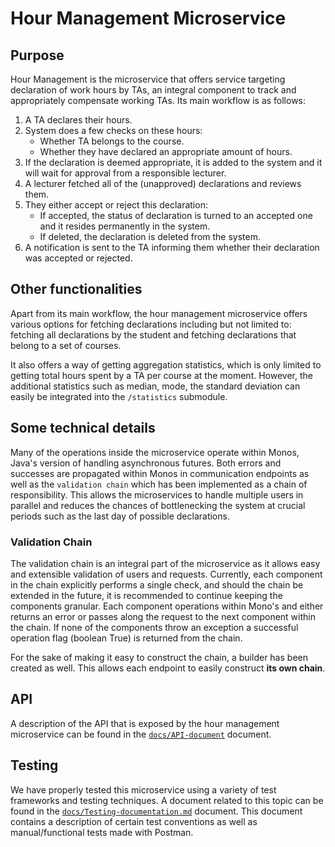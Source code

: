 # Hour Management Microservice

## Purpose
Hour Management is the microservice that offers service targeting declaration of work hours by TAs, an integral component to track and appropriately compensate working TAs. Its main workflow is as follows:
1. A TA declares their hours.
2. System does a few checks on these hours:
    - Whether TA belongs to the course.
    - Whether they have declared an appropriate amount of hours.
3. If the declaration is deemed appropriate, it is added to the system and it will wait for approval from a responsible lecturer.
4. A lecturer fetched all of the (unapproved) declarations and reviews them.
5. They either accept or reject this declaration:
    - If accepted, the status of declaration is turned to an accepted one and it resides permanently in the system.
    - If deleted, the declaration is deleted from the system.
6. A notification is sent to the TA informing them whether their declaration was accepted or rejected.

## Other functionalities
Apart from its main workflow, the hour management microservice offers various options for fetching declarations including but not limited to: fetching all declarations by the student and fetching declarations that belong to a set of courses.

It also offers a way of getting aggregation statistics, which is only limited to getting total hours spent by a TA per course at the moment. However, the additional statistics such as median, mode, the standard deviation can easily be integrated into the `/statistics` submodule.

## Some technical details
Many of the operations inside the microservice operate within Monos, Java's version of handling asynchronous futures. Both errors and successes are propagated within Monos in communication endpoints as well as the `validation chain` which has been implemented as a chain of responsibility. This allows the microservices to handle multiple users in parallel and reduces the chances of bottlenecking the system at crucial periods such as the last day of possible declarations.

### Validation Chain
The validation chain is an integral part of the microservice as it allows easy and extensible validation of users and requests. Currently, each component in the chain explicitly performs a single check, and should the chain be extended in the future, it is recommended to continue keeping the components granular. Each component operations within Mono's and either returns an error or passes along the request to the next component within the chain. If none of the components throw an exception a successful operation flag (boolean True) is returned from the chain.

For the sake of making it easy to construct the chain, a builder has been created as well. This allows each endpoint to easily construct **its own chain**.

## API

A description of the API that is exposed by the hour management microservice can be found in the [`docs/API-document`](docs/API-document.md) document.

## Testing

We have properly tested this microservice using a variety of test frameworks and testing techniques. A document related to this topic can be found in the [`docs/Testing-documentation.md`](docs/Testing-documentation.md) document. This document contains a description of certain test conventions as well as manual/functional tests made with Postman.

